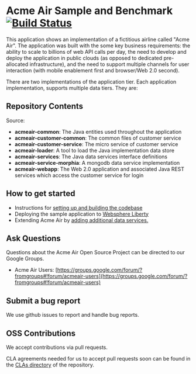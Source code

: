 # Acme Air Sample and Benchmark [![Build Status](https://travis-ci.org/WillemJiang/acmeair.svg?branch=master)](https://travis-ci.org/WillemJiang/acmeair)

This application shows an implementation of a fictitious airline called "Acme Air".  The application was built with the some key business requirements: the ability to scale to billions of web API calls per day, the need to develop and deploy the application in public clouds (as opposed to dedicated pre-allocated infrastructure), and the need to support multiple channels for user interaction (with mobile enablement first and browser/Web 2.0 second).

There are two implementations of the application tier. Each application implementation, supports multiple data tiers.  They are:

## Repository Contents

Source:

- **acmeair-common**: The Java entities used throughout the application
- **acmeair-customer-common**: The common files of customer service
- **acmeair-customer-service**: The micro service of customer service 
- **acmeair-loader**:  A tool to load the Java implementation data store
- **acmeair-services**:  The Java data services interface definitions
- **acmeair-service-morphia**:  A mongodb data service implementation
- **acmeair-webapp**:  The Web 2.0 application and associated Java REST services which access the customer service for login 

## How to get started

* Instructions for [setting up and building the codebase](Documentation/Build_Instructions.md)
* Deploying the sample application to [Websphere Liberty](Documentation/Liberty_Instructions.md)
* Extending Acme Air by [adding additional data services.](Documentation/Extending_AcmeAir_Services.md)

## Ask Questions

Questions about the Acme Air Open Source Project can be directed to our Google Groups.

* Acme Air Users: [https://groups.google.com/forum/?fromgroups#!forum/acmeair-users](https://groups.google.com/forum/?fromgroups#!forum/acmeair-users)

## Submit a bug report

We use github issues to report and handle bug reports.

## OSS Contributions

We accept contributions via pull requests.

CLA agreements needed for us to accept pull requests soon can be found in the [CLAs directory](CLAs) of the repository.
